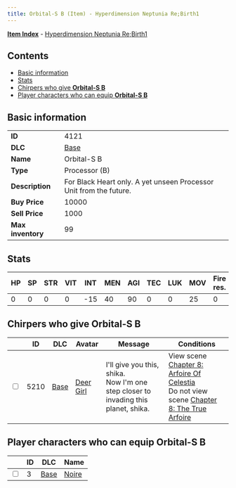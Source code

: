 ```yaml
---
title: Orbital-S B (Item) - Hyperdimension Neptunia Re;Birth1
---
```


[**Item Index**](/neptunia/rb1/item/index.html) - [Hyperdimension Neptunia Re;Birth1](/neptunia/rb1)

## Contents

- [Basic information](#basic-information)
- [Stats](#stats)
- [Chirpers who give **Orbital-S B**](#chirpers-who-give-orbital-s-b)
- [Player characters who can equip **Orbital-S B**](#player-characters-who-can-equip-orbital-s-b)

## Basic information

|   |   |
| -- | -- |
| **ID** | 4121 |
| **DLC** | [Base](/neptunia/rb1/dlc/1-base.html) |
| **Name** | Orbital-S B |
| **Type** | Processor (B) |
| **Description** | For Black Heart only. A yet unseen Processor Unit from the future. |
| **Buy Price** | 10000 |
| **Sell Price** | 1000 |
| **Max inventory** | 99 |


## Stats

| HP | SP | STR | VIT | INT | MEN | AGI | TEC | LUK | MOV | Fire res. | Ice res. | Wind res. | Lightning res. |
| -- | -- | --- | --- | --- | --- | --- | --- | --- | --- | --------- | -------- | --------- | -------------- |
| 0 | 0 | 0 | 0 | -15 | 40 | 90 | 0 | 0 | 25 | 0 | 0 | 0 | 0 |


## Chirpers who give **Orbital-S B**

|    | ID | DLC | Avatar | Message | Conditions |
| -- | -- | --- | ------ | ------- | ---------- |
| <input type="checkbox" id="rb1-chirper-event-1-5210" class="trackbox" /> | 5210 | [Base](/neptunia/rb1/dlc/1-base.html) | [Deer Girl](/neptunia/rb1/undefined/1-263-deer-girl.html) | I'll give you this, shika.<br />Now I'm one step closer to invading this planet, shika. | View scene [Chapter 8: Arfoire Of Celestia](/neptunia/rb1/scene/1-801-chapter-8-arfoire-of-celestia.html)<br />Do not view scene [Chapter 8: The True Arfoire](/neptunia/rb1/scene/1-807-chapter-8-the-true-arfoire.html) |


## Player characters who can equip **Orbital-S B**

|    | ID | DLC | Name |
| -- | -- | --- | ---- |
| <input type="checkbox" id="rb1-player-1-3" class="trackbox" /> | 3 | [Base](/neptunia/rb1/dlc/1-base.html) | [Noire](/neptunia/rb1/player/1-3-noire.html) |
